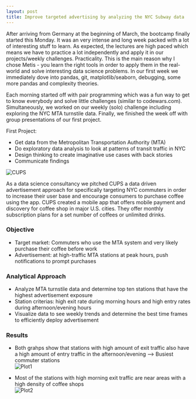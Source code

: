 ```yaml
---
layout: post
title: Improve targeted advertising by analyzing the NYC Subway data
---
```


After arriving from Germany at the beginning of March, the bootcamp finally started this Monday. It was an very intense and long week packed with a lot of interesting stuff to learn. 
As expected, the lectures are high paced which means we have to practice a lot independently and apply it in our projects/weekly challenges. 
Practicality. This is the main reason why I chose Metis - you learn the right tools in order to apply them in the real-world and solve interesting data science problems. In our first week we immediately dove into pandas, git, matplotlib/seaborn, debugging, some more pandas and complexity theories.

Each morning started off with pair programming which was a fun way to get to know everybody and solve little challenges (similar to codewars.com). Simultaneously, we worked on our weekly (solo) challenge including exploring the NYC MTA turnstile data. Finally, we finished the week off with group presentations of our first project. 

First Project:
- Get data from the Metropolitan Transportation Authority (MTA)
- Do exploratory data analysis to look at patterns of transit traffic in NYC
- Design thinking to create imaginative use cases with back stories
- Communicate findings  
  
  
![CUPS](https://cdn.cupsapp.com/website/images/footer_logo.png)  

As a data science consultancy we pitched CUPS a data driven advertisement approach for specifically targeting NYC commuters in order to increase their user base and encourage consumers to purchase coffee using the app. CUPS created a mobile app that offers mobile payment and discovery for coffee shop in major U.S. cities. They offer monthly subscription plans for a set number of coffees or unlimited drinks.  

### Objective  
- Target market: Commuters who use the MTA system and very likely purchase their coffee before work  
- Advertisement: at high-traffic MTA stations at peak hours, push notifications to prompt purchases  

### Analytical Approach
- Analyze MTA turnstile data and determine top ten stations that have the highest advertisement exposure
- Station criterias: high exit rate during morning hours and high entry rates during afternoon/evening hours  
- Visualize data to see weekly trends and determine the best time frames to efficiently deploy  advertisement  

### Results  
- Both grahps show that stations with high amount of exit traffic also have a high amount of entry traffic in the afternoon/evening --> Busiest commuter stations  
![Plot1](https://flowinger.github.io/images/plot_1.png)  

- Most of the stations with high morning exit traffic are near areas with a high density of coffee shops  
![Plot2](https://flowinger.github.io/images/CUPS_map.png)






